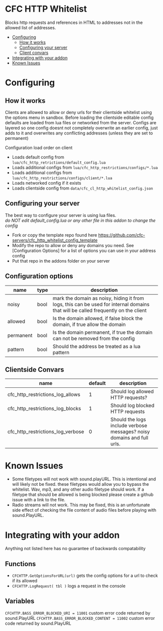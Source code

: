 # CFC HTTP Whitelist
Blocks http requests and references in HTML to addresses not in the allowed list of addresses.

* [Configuring](#configuring)
  * [How it works](##how-it-works)
  * [Configuring your server](##configuring-your-server)
  * [Client convars](##clientside-convars)
* [Integrating with your addon](#integrating-with-your-addon)
* [Known Issues](#known-issues)

# Configuring 
## How it works
Clients are allowed to allow or deny urls for their clientside whitelist using the options menu in sandbox. Before loading the clientside editable config defaults are loaded from lua files or networked from the server.
Configs are layered so one config doesnt not completely overwrite an earlier config, just adds to it and overwrites any conflicting addresses (unless they are set to permanent)

Configuration load order on client
- Loads default config from `lua/cfc_http_retrictions/default_config.lua`
- Loads additional configs from `lua/cfc_http_restrictions/configs/*.lua`
- Loads additional configs from `lua/cfc_http_restrictions/configs/client/*.lua`
- Loads networked config if it exists
- Loads clientside config from `data/cfc_cl_http_whitelist_config.json`

## Configuring your server
The best way to configure your server is using lua files.   
*do NOT edit default_config.lua or any other file in this addon to change the config*

- Fork or copy the template repo found here https://github.com/cfc-servers/cfc_http_whitelist_config_template
- Modify the repo to allow or deny any domains you need. See [Configuration Options] for a list of options you can use in your address config 
- Put that repo in the addons folder on your server


## Configuration options
| name | type | description |
| ----- | ---- | --------------------------------------------------------------------------------------------------------------------------------- |
| noisy | bool | mark the domain as noisy, hiding it from logs, this can be used for internal domains that will be called frequently on the client |
| allowed|bool| Is the domain allowed, if false block the domain, if true allow the domain |
|permanent|bool|Is the domain permanent, if true the domain can not be removed from the config| 
|pattern|bool|Should the address be treated as a lua pattern|

## Clientside Convars
| name | default | description |
| ---- | ------- | ----------- |
| cfc_http_restrictions_log_allows | 1 | Should log allowed HTTP requests? |
| cfc_http_restrictions_log_blocks | 1 | Should log blocked HTTP requests |
| cfc_http_restrictions_log_verbose | 0 | Should the logs include verbose messages? noisy domains and full urls. |

# Known Issues
- Some filetypes will not work with sound.playURL. This is intentional and will likely not be fixed. these filetypes would allow you to bypass the whitelist.
Wav, mp3, and any other audio filetype should work. If a filetype that should be allowed is being blocked please create a github issue with a link to the file.
- Radio streams will not work. This may be fixed, this is an unfortunate side effect of checking the file content of audio files before playing with sound.PlayURL.

# Integrating with your addon
Anything not listed here has no guarantee of backwards compatability
## Functions
- `CFCHTTP.GetOptionsForURL(url)` gets the config options for a url to check if its allowed
- `CFCHTTP.LogRequest( tbl )` logs a request in the console
## Variables
`CFCHTTP.BASS_ERROR_BLOCKED_URI = 11001` custom error code returned by sound.PlayURL
`CFCHTTP.BASS_ERROR_BLOCKED_CONTENT = 11002` custom error code returned by sound.PlayURL

